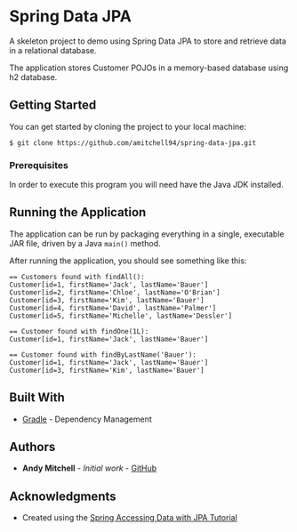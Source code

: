 # Spring Data JPA
A skeleton project to demo using Spring Data JPA to store and retrieve data in a relational database.

The application stores Customer POJOs in a memory-based database using h2 database.

## Getting Started

You can get started by cloning the project to your local machine:
```
$ git clone https://github.com/amitchell94/spring-data-jpa.git
```

### Prerequisites

In order to execute this program you will need have the Java JDK installed.

## Running the Application

The application can be run by packaging everything in a single, executable JAR file, driven by a Java `main()` method. 

After running the application, you should see something like this:
```
== Customers found with findAll():
Customer[id=1, firstName='Jack', lastName='Bauer']
Customer[id=2, firstName='Chloe', lastName='O'Brian']
Customer[id=3, firstName='Kim', lastName='Bauer']
Customer[id=4, firstName='David', lastName='Palmer']
Customer[id=5, firstName='Michelle', lastName='Dessler']

== Customer found with findOne(1L):
Customer[id=1, firstName='Jack', lastName='Bauer']

== Customer found with findByLastName('Bauer'):
Customer[id=1, firstName='Jack', lastName='Bauer']
Customer[id=3, firstName='Kim', lastName='Bauer']
```

## Built With

* [Gradle](https://gradle.com/) - Dependency Management

## Authors

* **Andy Mitchell** - *Initial work* - [GitHub](https://github.com/amitchell94)

## Acknowledgments

* Created using the [Spring Accessing Data with JPA Tutorial](https://spring.io/guides/gs/accessing-data-jpa/) 
